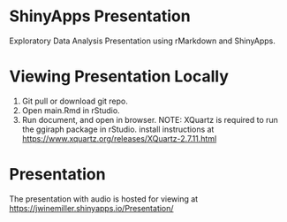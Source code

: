 # ShinyApps Presentation 
Exploratory Data Analysis Presentation using rMarkdown and ShinyApps.

# Viewing Presentation Locally
1. Git pull or download git repo.
2. Open main.Rmd in rStudio.
3. Run document, and open in browser.
NOTE: XQuartz is required to run the ggiraph package in rStudio. install instructions at https://www.xquartz.org/releases/XQuartz-2.7.11.html

# Presentation
The presentation with audio is hosted for viewing at <https://jwinemiller.shinyapps.io/Presentation/>

